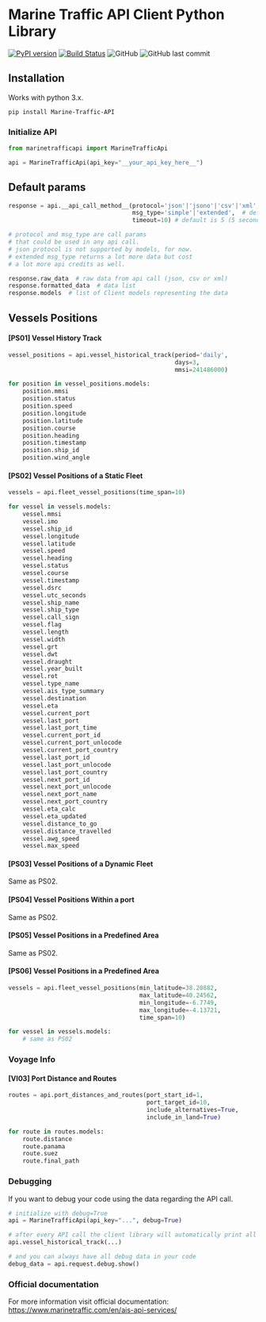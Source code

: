 <h1>Marine Traffic API Client Python Library</h1>

[![PyPI version](https://badge.fury.io/py/Marine-Traffic-API.svg)](https://badge.fury.io/py/Marine-Traffic-API)
[![Build Status](https://travis-ci.com/arrrlo/marine-traffic-client-api.svg?branch=master)](https://travis-ci.com/arrrlo/marine-traffic-client-api)
![GitHub](https://img.shields.io/github/license/arrrlo/marine-traffic-client-api.svg?color=blue)
![GitHub last commit](https://img.shields.io/github/last-commit/arrrlo/marine-traffic-client-api.svg?color=blue)

<h2>Installation</h2>
<p>Works with python 3.x.</p>

```
pip install Marine-Traffic-API
```

<h3>Initialize API</h3>

```python
from marinetrafficapi import MarineTrafficApi

api = MarineTrafficApi(api_key="__your_api_key_here__")
```

<h2>Default params</h2>

```python
response = api.__api_call_method__(protocol='json'|'jsono'|'csv'|'xml', # default is jsono
                                   msg_type='simple'|'extended',  # default is simple
                                   timeout=10) # default is 5 (5 seconds)

# protocol and msg_type are call params 
# that could be used in any api call. 
# json protocol is not supported by models, for now.
# extended msg_type returns a lot more data but cost 
# a lot more api credits as well.

response.raw_data  # raw data from api call (json, csv or xml)
response.formatted_data  # data list
response.models  # list of Client models representing the data
```

<h2>Vessels Positions</h2>

<h4>[PS01] Vessel History Track</h4>

```python
vessel_positions = api.vessel_historical_track(period='daily', 
                                               days=3, 
                                               mmsi=241486000)

for position in vessel_positions.models:
	position.mmsi
	position.status
	position.speed
	position.longitude
	position.latitude
	position.course
	position.heading
	position.timestamp
	position.ship_id
	position.wind_angle
```

<h4>[PS02] Vessel Positions of a Static Fleet</h4>

```python
vessels = api.fleet_vessel_positions(time_span=10)

for vessel in vessels.models:
	vessel.mmsi
	vessel.imo
	vessel.ship_id
	vessel.longitude
	vessel.latitude
	vessel.speed
	vessel.heading
	vessel.status
	vessel.course
	vessel.timestamp
	vessel.dsrc
	vessel.utc_seconds
	vessel.ship_name
	vessel.ship_type
	vessel.call_sign
	vessel.flag
	vessel.length
	vessel.width
	vessel.grt
	vessel.dwt
	vessel.draught
	vessel.year_built
	vessel.rot
	vessel.type_name
	vessel.ais_type_summary
	vessel.destination
	vessel.eta
	vessel.current_port
	vessel.last_port
	vessel.last_port_time
	vessel.current_port_id
	vessel.current_port_unlocode
	vessel.current_port_country
	vessel.last_port_id
	vessel.last_port_unlocode
	vessel.last_port_country
	vessel.next_port_id
	vessel.next_port_unlocode
	vessel.next_port_name
	vessel.next_port_country
	vessel.eta_calc
	vessel.eta_updated
	vessel.distance_to_go
	vessel.distance_travelled
	vessel.awg_speed
	vessel.max_speed
```

<h4>[PS03] Vessel Positions of a Dynamic Fleet</h4>
<p>Same as PS02.</p>

<h4>[PS04] Vessel Positions Within a port</h4>
<p>Same as PS02.</p>

<h4>[PS05] Vessel Positions in a Predefined Area</h4>
<p>Same as PS02.</p>

<h4>[PS06] Vessel Positions in a Predefined Area</h4>

```python
vessels = api.fleet_vessel_positions(min_latitude=38.20882,
                                     max_latitude=40.24562,
                                     min_longitude=-6.7749,
                                     max_longitude=-4.13721,
                                     time_span=10)

for vessel in vessels.models:
	# same as PS02
```

<h3>Voyage Info</h3>

<h4>[VI03] Port Distance and Routes</h4>

```python
routes = api.port_distances_and_routes(port_start_id=1, 
                                       port_target_id=10, 
                                       include_alternatives=True, 
                                       include_in_land=True)

for route in routes.models:
	route.distance
	route.panama
	route.suez
	route.final_path
```

<h3>Debugging</h3>

<p>If you want to debug your code using the data regarding the API call.</p>

```python
# initialize with debug=True
api = MarineTrafficApi(api_key="...", debug=True)

# after every API call the client library will automatically print all the data to standard output
api.vessel_historical_track(...)

# and you can always have all debug data in your code
debug_data = api.request.debug.show()
```

<h3>Official documentation</h3>

<p>For more information visit official documentation: <a href="https://www.marinetraffic.com/en/ais-api-services/">https://www.marinetraffic.com/en/ais-api-services/</a></p>
